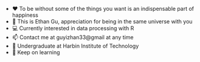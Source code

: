 - ❤️ To be without some of the things you want is an indispensable part of happiness
- 👋 This is Ethan Gu, appreciation for being in the same universe with you
- 💻 Currently interested in data processing with R
- 📫 Contact me at guyizhan33@gmail at any time
- 🏫 Undergraduate at Harbin Institute of Technology
- 💪 Keep on learning



<!---
Yizhan-Gu/Yizhan-Gu is a ✨ special ✨ repository because its `README.md` (this file) appears on your GitHub profile.
You can click the Preview link to take a look at your changes.
--->
